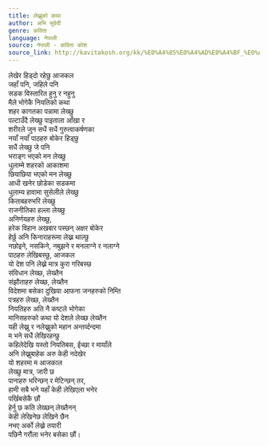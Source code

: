```yaml
---
title: लेख्नुको कथा
author: अभि सुवेदी
genre: कविता
language: नेपाली
source: नेपाली - कविता कोश
source_link: http://kavitakosh.org/kk/%E0%A4%85%E0%A4%AD%E0%A4%BF_%E0%A4%B8%E0%A5%81%E0%A4%B5%E0%A5%87%E0%A4%A6%E0%A5%80
---
```


लेखेर हिड्दो रहेछु आजकल  
जहाँ पनि, जहिले पनि  
सडक विस्तारित हुनु र नहुनु  
मैले भोगेकै नियतिको कथा  
शहर कागतका पन्नामा लेख्छु  
पल्टाउँदै लेख्छु पाइताला आँखा र  
शरीरले जुन सधैं सधैं गुरुत्वाकर्षणका  
नयाँ नयाँ पाठहरु बोकेर हिड्छु  
सधैं लेख्छु जे पनि  
भराङ्ग भएको मन लेख्छु  
धुलाम्मे शहरको आकाशमा  
छियाछिया भएको मन लेख्छु  
आधी खनेर छोडेका सडकमा  
धुलाम्य हावामा सुसेलीले लेख्छु  
किताबहरुभरि लेख्छु  
राजनीतिका हल्ला लेख्छु  
अनिर्णयहरु लेख्छु,  
हरेक विहान अखबार पस्छन् अक्षर बोकेर  
हेर्छु अनि किनाराहरूमा लेख्न थाल्छु  
नछोइने, नसकिने, नबुझने र मनलाग्ने र नलाग्ने  
पाठहरु लेखिबस्छु, आजकल  
यो देश पनि लेख्ने मात्र कुरा गरिबस्छ  
संविधान लेख्छ, लेख्तैन  
संझौताहरु लेख्छ, लेख्तैन  
विदेशमा बसेका दुखिया आफना जनहरुको निम्ति  
पत्रहरु लेख्छ, लेख्तैन  
नियतिहरु अति नै कष्टले भोगेका  
मानिसहरुको कथा यो देशले लेख्छ लेख्तैन  
यही लेख्नु र नलेख्नुको महान अन्तर्व्दन्दमा  
म भने सधैं लेखिरहन्छु  
कहिलेदेखि यस्तो नियतिबस, ईच्छा र मायाँले  
अनि लेख्नुबाहेक अरु केही नदेखेर  
यो शहरमा म आजकाल  
लेख्छु मात्र, जारी छ  
पानाहरु भरिन्छन् र मेटिन्छन् तर,  
हामी सबै भने यहाँ केही लेखिएला भनेर  
पर्खिबसेकै छौं  
हेर्नु छ कति लेख्छन् लेख्तैनन्  
केही लेखिनेछ लेखिने छैन  
नभए अर्को लेख्ने तयारी  
पछिनै गरौंला भनेर बसेका छौं।
